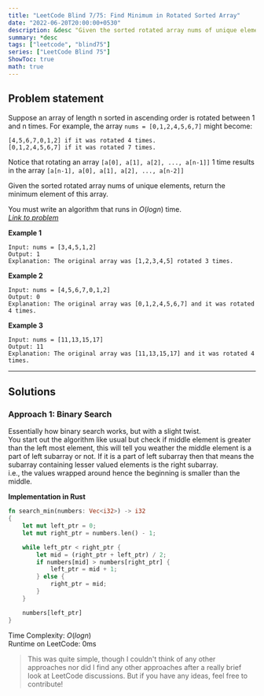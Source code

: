 ```yaml
---
title: "LeetCode Blind 7/75: Find Minimum in Rotated Sorted Array"
date: "2022-06-20T20:00:00+0530"
description: &desc "Given the sorted rotated array nums of unique elements, return the minimum element of this array."
summary: *desc
tags: ["leetcode", "blind75"]
series: ["LeetCode Blind 75"]
ShowToc: true
math: true
---
```


## Problem statement

Suppose an array of length n sorted in ascending order is rotated between 1 and n times. For example, the array `nums = [0,1,2,4,5,6,7]` might become:  

```text
[4,5,6,7,0,1,2] if it was rotated 4 times.  
[0,1,2,4,5,6,7] if it was rotated 7 times.  
```

Notice that rotating an array `[a[0], a[1], a[2], ..., a[n-1]]` 1 time results in the array `[a[n-1], a[0], a[1], a[2], ..., a[n-2]]`  

Given the sorted rotated array nums of unique elements, return the minimum element of this array.  

You must write an algorithm that runs in $O(log n)$ time.  
[*Link to problem*](https://leetcode.com/problems/maximum-product-subarray/)

**Example 1**

```
Input: nums = [3,4,5,1,2]
Output: 1
Explanation: The original array was [1,2,3,4,5] rotated 3 times.
```

**Example 2**

```
Input: nums = [4,5,6,7,0,1,2]
Output: 0
Explanation: The original array was [0,1,2,4,5,6,7] and it was rotated 4 times.
```

**Example 3**

```
Input: nums = [11,13,15,17]
Output: 11
Explanation: The original array was [11,13,15,17] and it was rotated 4 times. 
```

---

## Solutions

### Approach 1: Binary Search

Essentially how binary search works, but with a slight twist.  
You start out the algorithm like usual but check if middle element is
greater than the left most element, this will tell you weather the middle element
is a part of left subarray or not. If it is a part of left subarray then that means
the subarray containing lesser valued elements is the right subarray.  
i.e., the values wrapped around hence the beginning is smaller than the middle.

**Implementation in Rust**

```rs
fn search_min(numbers: Vec<i32>) -> i32
{
    let mut left_ptr = 0;
    let mut right_ptr = numbers.len() - 1;

    while left_ptr < right_ptr {
        let mid = (right_ptr + left_ptr) / 2;
        if numbers[mid] > numbers[right_ptr] {
            left_ptr = mid + 1;
        } else {
            right_ptr = mid;
        }
    }

    numbers[left_ptr]
}
```

Time Complexity: $O(log n)$  
Runtime on LeetCode: $0$ms  

> This was quite simple, though I couldn't think of any other approaches
> nor did I find any other approaches after a really brief look at LeetCode
> discussions. But if you have any ideas, feel free to contribute!
